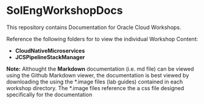 # SolEngWorkshopDocs

This repository contains Documentation for Oracle Cloud Workshops. 

Reference the following folders for to view the individual Workshop Content:

- **CloudNativeMicroservices**
- **JCSPipelineStackManager**

**Note:** Althought the **Markdown** documentation (i.e. md file) can be viewed using the Github Markdown viewer, the documentation is best viewed by downloading the using the \*.image files (lab guides) contained in each workshop directory. The \*.image files reference the a css file designed specifically for the documentation


